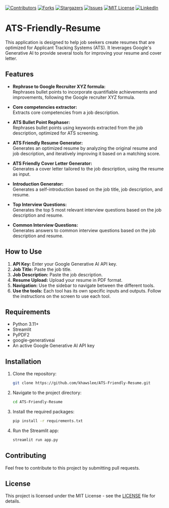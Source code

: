 [![Contributors][contributors-shield]][contributors-url]
[![Forks][forks-shield]][forks-url]
[![Stargazers][stars-shield]][stars-url]
[![Issues][issues-shield]][issues-url]
[![MIT License][license-shield]][license-url]
[![LinkedIn][linkedin-shield]][linkedin-url]

# ATS-Friendly-Resume

This application is designed to help job seekers create resumes that are optimized for Applicant Tracking Systems (ATS). It leverages Google's Generative AI to provide several tools for improving your resume and cover letter.

## Features

*   **Rephrase to Google Recruiter XYZ formula:** \
Rephrases bullet points to incorporate quantifiable achievements and improvements, following the Google recruiter XYZ formula.

*   **Core competencies extractor:** \
Extracts core competencies from a job description.

*   **ATS Bullet Point Rephaser:** \
Rephrases bullet points using keywords extracted from the job description, optimized for ATS screening.

*   **ATS Friendly Resume Generator:** \
Generates an optimized resume by analyzing the original resume and job description, and iteratively improving it based on a matching score.

*   **ATS Friendly Cover Letter Generator:** \
Generates a cover letter tailored to the job description, using the resume as input.

*   **Introduction Generator:** \
Generates a self-introduction based on the job title, job description, and resume.

*   **Top Interview Questions:** \
Generates the top 5 most relevant interview questions based on the job description and resume.

*   **Common Interview Questions:** \
Generates answers to common interview questions based on the job description and resume.

## How to Use

1.  **API Key:** Enter your Google Generative AI API key.
2.  **Job Title:** Paste the job title.
3.  **Job Description:** Paste the job description.
4.  **Resume Upload:** Upload your resume in PDF format.
5.  **Navigation:** Use the sidebar to navigate between the different tools.
6.  **Use the tools:** Each tool has its own specific inputs and outputs. Follow the instructions on the screen to use each tool.

## Requirements

*   Python 3.11+
*   Streamlit
*   PyPDF2
*   google-generativeai
*   An active Google Generative AI API key

## Installation

1.  Clone the repository:
    ```bash
    git clone https://github.com/khawslee/ATS-Friendly-Resume.git
    ```
2.  Navigate to the project directory:
    ```bash
    cd ATS-Friendly-Resume
    ```
3.  Install the required packages:
    ```bash
    pip install -r requirements.txt
    ```
4.  Run the Streamlit app:
    ```bash
    streamlit run app.py
    ```

## Contributing

Feel free to contribute to this project by submitting pull requests.

## License

This project is licensed under the MIT License - see the [LICENSE](LICENSE) file for details.

[contributors-shield]: https://img.shields.io/github/contributors/khawslee/ATS-Friendly-Resume.svg?style=for-the-badge
[contributors-url]: https://github.com/khawslee/ATS-Friendly-Resume/graphs/contributors
[forks-shield]: https://img.shields.io/github/forks/khawslee/ATS-Friendly-Resume.svg?style=for-the-badge
[forks-url]: https://github.com/khawslee/ATS-Friendly-Resume/network/members
[stars-shield]: https://img.shields.io/github/stars/khawslee/ATS-Friendly-Resume.svg?style=for-the-badge
[stars-url]: https://github.com/khawslee/ATS-Friendly-Resume/stargazers
[issues-shield]: https://img.shields.io/github/issues/khawslee/ATS-Friendly-Resume.svg?style=for-the-badge
[issues-url]: https://github.com/khawslee/ATS-Friendly-Resume/issues
[license-shield]: https://img.shields.io/github/license/khawslee/ATS-Friendly-Resume.svg?style=for-the-badge
[license-url]: https://github.com/khawslee/ATS-Friendly-Resume/blob/master/LICENSE
[linkedin-shield]: https://img.shields.io/badge/-LinkedIn-black.svg?style=for-the-badge&logo=linkedin&colorB=555
[linkedin-url]: https://linkedin.com/in/khawslee
